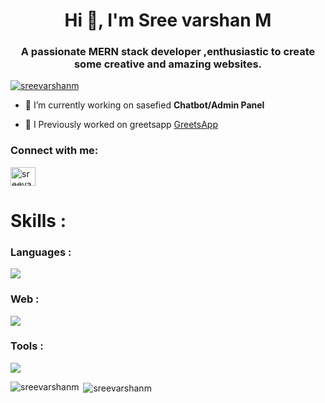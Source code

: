 <h1 align="center">Hi 👋, I'm Sree varshan M</h1>
<h3 align="center">A passionate MERN stack developer ,enthusiastic to create some creative and amazing websites.</h3>

<p align="left"> <a href="https://github.com/ryo-ma/github-profile-trophy"><img src="https://github-profile-trophy.vercel.app/?username=sreevarshanm" alt="sreevarshanm" /></a> </p>

- 🔭 I’m currently working on sasefied **Chatbot/Admin Panel**

- 👯 I Previously worked on greetsapp [GreetsApp](https://www.greetsapp.com/)

<h3 align="left">Connect with me:</h3>
<p align="left">
<a href="https://in.linkedin.com/in/sree-varshan-m-328b45222" target="blank"><img align="center" src="https://raw.githubusercontent.com/rahuldkjain/github-profile-readme-generator/master/src/images/icons/Social/linked-in-alt.svg" alt="sreevarshanm" height="30" width="40" /></a>
</p>

<h1>Skills : </h1>
<h3>Languages : </h3><img src="https://skills.thijs.gg/icons?i=c,cpp,java,py,mysql">
<h3>Web : </h3><img src="https://skills.thijs.gg/icons?i=html,css,sass,js,typescript,bootstrap,tailwind,react,nextjs,mongodb,express">
<h3>Tools : </h3><img src="https://skills.thijs.gg/icons?i=linux,vscode,eclipse,git,github,bash,figma,r,stackoverflow,vim,postman,vercel"> 
<p><img align="left" src="https://github-readme-stats.vercel.app/api/top-langs?username=sreevarshanm&show_icons=true&locale=en&layout=compact" alt="sreevarshanm" /></p>

<p>&nbsp;<img align="center" src="https://github-readme-stats.vercel.app/api?username=sreevarshanm&show_icons=true&locale=en" alt="sreevarshanm" /></p>
